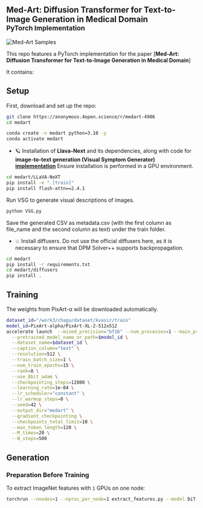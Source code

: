 ## Med-Art: Diffusion Transformer for Text-to-Image Generation in Medical Domain<br><sub>PyTorch Implementation</sub>



![Med-Art Samples](img/results.png)

This repo features a PyTorch implementation for the paper [**Med-Art: Diffusion Transformer for Text-to-Image Generation in Medical Domain**]

It contains:


## Setup

First, download and set up the repo:

```bash
git clone https://anonymous.4open.science/r/medart-4986
cd medart
```

```bash
conda create -n medart python=3.10 -y
conda activate medart
```
* 🪐 Installation of **Llava-Next** and its dependencies, along with code for **image-to-text generation (Visual Symptom Generator) [implementation](models.py)**
  Ensure installation is performed in a GPU environment.
```bash
cd medart/LLaVA-NeXT
pip install -e ".[train]"
pip install flash-attn==2.4.1
```
Run VSG to generate visual descriptions of images.
```bash
python VSG.py
```
Save the generated CSV as metadata.csv (with the first column as file_name and the second column as text) under the train folder.

* 💥 Install diffusers.
Do not use the official diffusers here, as it is necessary to ensure that DPM Solver++ supports backpropagation.
```bash
cd medart
pip install -r requirements.txt
cd medart/diffusers
pip install .

```

## Training
The weights from PixArt-α will be downloaded automatically.
```bash
dataset_id="/work3/chagu/dataset/kvasir/train"
model_id=PixArt-alpha/PixArt-XL-2-512x512
accelerate launch  --mixed_precision="bf16" --num_processes=1 --main_process_port=36667  medart.py \
  --pretrained_model_name_or_path=$model_id \
  --dataset_name=$dataset_id \
  --caption_column="text" \
  --resolution=512 \
  --train_batch_size=1 \
  --num_train_epochs=15 \
  --rank=8 \
  --use_8bit_adam \
  --checkpointing_steps=12800 \
  --learning_rate=1e-04 \
  --lr_scheduler="constant" \
  --lr_warmup_steps=0 \
  --seed=42 \
  --output_dir="medart" \
  --gradient_checkpointing \
  --checkpoints_total_limit=10 \
  --max_token_length=120 \
  --M_times=20 \
  --N_steps=500 
```



## Generation
### Preparation Before Training
To extract ImageNet features with `1` GPUs on one node:

```bash
torchrun --nnodes=1 --nproc_per_node=1 extract_features.py --model DiT-XL/2 --data-path /path/to/imagenet/train --features-path /path/to/store/features
```
